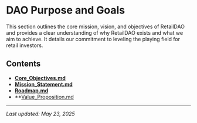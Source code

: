 # DAO Purpose and Goals

This section outlines the core mission, vision, and objectives of RetailDAO and provides a clear understanding of why RetailDAO exists and what we aim to achieve. It details our commitment to leveling the playing field for retail investors.

## Contents

- **[Core_Objectives.md](Core_Objectives.md)** 
- **[Mission_Statement.md](Mission_Statement.md)** 
- **[Roadmap.md](Roadmap.md)**
- **[Value_Proposition.md](Value_Proposition.md)

---

*Last updated: May 23, 2025*